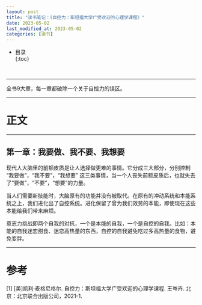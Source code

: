 ```yaml
---
layout: post
title: "读书笔记：《自控力：斯坦福大学广受欢迎的心理学课程》"
date: 2023-05-02
last_modified_at: 2023-05-02
categories: [读书]
---
```


* 目录  
{:toc}
<br/>

---

全书9大章，每一章都破除一个关于自控力的误区。  

---

# 正文

---

## 第一章：我要做、我不要、我想要

现代人大脑里的前额皮质是让人选择做更难的事情。它分成三大部分，分别控制 “我要做”，“我不要”，“我想要” 这三类事情，当一个人丧失前额皮质后，也就失去了“要做”，“不要”，“想要”的力量。  

当人们需要新技能时，大脑原有的功能并没有被取代。在原有的冲动系统和本能系统之上，我们进化出了自控系统。进化保留了曾为我们效劳的本能，即使现在这些本能给我们带来麻烦。   

意志力挑战即两个自我的对抗，一个是本能的自我，一个是自控的自我。比如：本能的自我迷恋甜食、迷恋高热量的东西，自控的自我避免吃过多高热量的食物，避免变胖。   


---

# 参考

[1] [美]凯利·麦格尼格尔. 自控力：斯坦福大学广受欢迎的心理学课程. 王岑卉. 北京：北京联合出版公司，2021-1.   